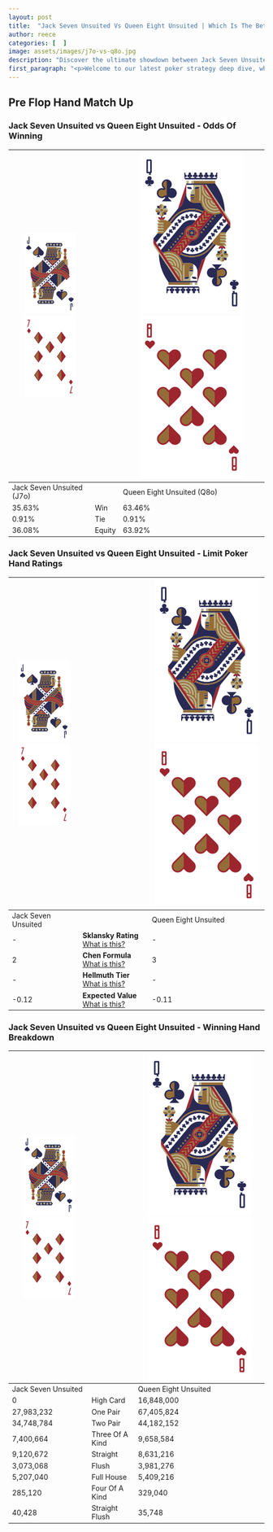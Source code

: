 ```yaml
---
layout: post
title:  "Jack Seven Unsuited Vs Queen Eight Unsuited | Which Is The Better Hand In Poker? A Complete Guide"
author: reece
categories: [  ]
image: assets/images/j7o-vs-q8o.jpg
description: "Discover the ultimate showdown between Jack Seven Unsuited and Queen Eight Unsuited in poker! Uncover the odds, strategies, and scenarios where one hand triumphs over the other. Get ready to up your poker game with this thrilling analysis."
first_paragraph: "<p>Welcome to our latest poker strategy deep dive, where we're pitting two distinct hands against each other in a high-stakes showdown: Jack Seven Unsuited vs Queen Eight Unsuited.</p><p>In the dynamic world of poker, every decision counts, and knowing which hand holds the upper hand is key to your success at the table.</p><p>In this article, we'll dissect these two hands, explore the scenarios where one dominates the other, and equip you with the knowledge to make strategic choices that can tip the odds in your favor.</p><p>Get ready to unravel the intriguing dynamics of these poker hands and elevate your game to new heights.</p>"
---
```




[comment]: # (sp0)

## Pre Flop Hand Match Up

<div class="table hand-ratings" markdown="1"> 



### Jack Seven Unsuited vs Queen Eight Unsuited - Odds Of Winning


    
| ![image info](assets/images/hand1/J.png) ![image info](assets/images/hand1/7o.png) |  | ![image info](assets/images/hand2/Q.png) ![image info](assets/images/hand2/8o.png) |
| -------- | -------- | -------- |
| Jack Seven Unsuited (J7o) |  | Queen Eight Unsuited (Q8o) |
| 35.63% | Win | 63.46% |
| 0.91% | Tie | 0.91% |
| 36.08% | Equity | 63.92% |




[comment]: # (sp1)



### Jack Seven Unsuited vs Queen Eight Unsuited - Limit Poker Hand Ratings


    
| ![image info](assets/images/hand1/J.png) ![image info](assets/images/hand1/7o.png) |  | ![image info](assets/images/hand2/Q.png) ![image info](assets/images/hand2/8o.png) |
| -------- | -------- | -------- |
| Jack Seven Unsuited |  | Queen Eight Unsuited |
| - | **Sklansky Rating** [What is this?](/sklansky-rating-explained) | - |
| 2 | **Chen Formula** [What is this?](/chen-formula-explained) | 3 |
| - | **Hellmuth Tier** [What is this?](/Hellmuth-tier-explained) | - |
| -0.12 | **Expected Value** [What is this?](/expected-value-explained) | -0.11 |




[comment]: # (sp2)



### Jack Seven Unsuited vs Queen Eight Unsuited - Winning Hand Breakdown


    
| ![image info](assets/images/hand1/J.png) ![image info](assets/images/hand1/7o.png) |  | ![image info](assets/images/hand2/Q.png) ![image info](assets/images/hand2/8o.png) |
| -------- | -------- | -------- |
| Jack Seven Unsuited |  | Queen Eight Unsuited |
| 0 | High Card | 16,848,000 |
| 27,983,232 | One Pair | 67,405,824 |
| 34,748,784 | Two Pair | 44,182,152 |
| 7,400,664 | Three Of A Kind | 9,658,584 |
| 9,120,672 | Straight | 8,631,216 |
| 3,073,068 | Flush | 3,981,276 |
| 5,207,040 | Full House | 5,409,216 |
| 285,120 | Four Of A Kind | 329,040 |
| 40,428 | Straight Flush | 35,748 |




[comment]: # (sp3)



</div>

[comment]: # (sp4)



[comment]: # (sp5)

